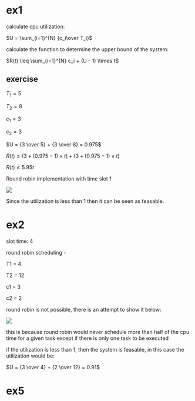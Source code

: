 # ex1
calculate cpu utilization:

$U = \sum_{i=1}^{N} {c_i\over T_i}$

calculate the function to determine the upper bound of the system:

$R(t) \leq \sum_{i=1}^{N} c_i + (U - 1) \times t$

## exercise
$T_1 = 5$

$T_2 = 8$

$c_1 = 3$

$c_2 = 3$

$U = {3 \over 5} + {3 \over 8} = 0.975$

$R(t) \leq (3 + (0.975 - 1) \times t) + (3 + (0.975 - 1) \times t)$

$R(t) \leq 5.95t$

Round robin implementation with time slot 1

<image src="round robin2.drawio.png">

Since the utilization is less than 1 then it can be seen as feasable.

# ex2
slot time: 4

round robin scheduling - 

T1 = 4

T2 = 12

c1 = 3

c2 = 2

round robin is not possible, there is an attempt to show it below:

<image src="round robin.drawio.png">

this is because round robin would never schedule more than half of the cpu time for a given task except if there is only one task to be executed

if the utilization is less than 1, then the system is feasable, in this case the utilization would be: 

$U = {3 \over 4} + {2 \over 12} = 0.91$

# ex5
